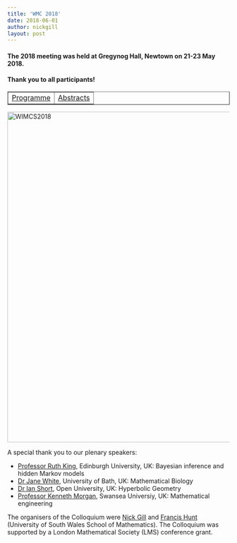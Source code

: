 ```yaml
---
title: 'WMC 2018'
date: 2018-06-01
author: nickgill
layout: post
---
```



#### The 2018 meeting was held at Gregynog Hall, Newtown on 21-23 May 2018. 

#### Thank you to all participants!

<style>
.tablelines table, .tablelines td, .tablelines th {
        border: 1px solid black;
        }
</style>



<p>
<table width="100%" border="1">
  <tr>
    <td align="center"><a href = "Gregynog2018timetable.pdf">Programme</a> </td><td align="center"> <a href = "Gregynog2018abstracts.pdf">Abstracts</a> </td></tr></table>
</p>


<img style="float: center;" src="IMG_7592.jpg" width="750pt" alt="WIMCS2018" />

A special thank you to our plenary speakers:

- [Professor Ruth King](http://www.maths.ed.ac.uk/~rking33/), Edinburgh University, UK: Bayesian inference and hidden Markov models
- [Dr Jane White](http://people.bath.ac.uk/maskajw/), University of Bath, UK: Mathematical Biology
- [Dr Ian Short](http://users.mct.open.ac.uk/is3649/), Open University, UK: Hyperbolic Geometry
- [Professor Kenneth Morgan](http://www.swansea.ac.uk/staff/engineering/k.morgan/), Swansea Universiy, UK: Mathematical engineering

The organisers of the Colloquium were [Nick Gill](http://boolesrings.org/nickgill) and [Francis Hunt](http://staff.southwales.ac.uk/users/3853-fhhunt) (University of South Wales School of Mathematics). The Colloquium was supported by a London Mathematical Society (LMS) conference grant.
